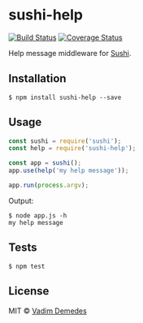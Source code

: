 # sushi-help

[![Build Status](https://travis-ci.org/vdemedes/sushi-help.svg?branch=master)](https://travis-ci.org/vdemedes/sushi-help)
[![Coverage Status](https://coveralls.io/repos/vdemedes/sushi-help/badge.svg?branch=master&service=github)](https://coveralls.io/github/vdemedes/sushi-help?branch=master)

Help message middleware for [Sushi](https://github.com/vdemedes/sushi).


## Installation

```
$ npm install sushi-help --save
```


## Usage

```js
const sushi = require('sushi');
const help = require('sushi-help');

const app = sushi();
app.use(help('my help message'));

app.run(process.argv);
```

Output:

```
$ node app.js -h
my help message
```


## Tests

```
$ npm test
```


## License

MIT © [Vadim Demedes](https://github.com/vdemedes)
